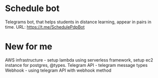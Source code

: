 # Schedule bot
Telegrams bot, that helps students in distance learning, appear in pairs in time.
URL: https://t.me/SchedulePdpBot

# New for me
AWS infrastructure - setup lambda using serverless framework, setup ec2 instance for postgres, @types.
Telegram API - telegram message types
Webhook - using telegram API with webhook method
